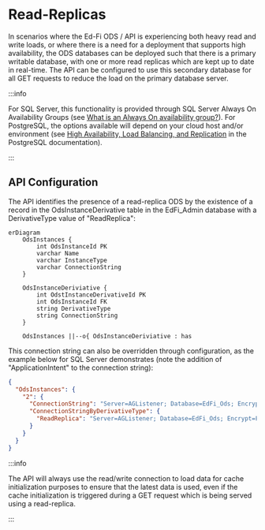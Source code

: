 # Read-Replicas

In scenarios where the Ed-Fi ODS / API is experiencing both heavy read and write
loads, or where there is a need for a deployment that supports high
availability, the ODS databases can be deployed such that there is a primary
writable database, with one or more read replicas which are kept up to date in
real-time. The API can be configured to use this secondary database for all GET
requests to reduce the load on the primary database server.

:::info

For SQL Server, this functionality is provided through SQL Server Always On
Availability Groups (see [What is an Always On availability
group?](https://learn.microsoft.com/en-us/sql/database-engine/availability-groups/windows/overview-of-always-on-availability-groups-sql-server)).
For PostgreSQL, the options available will depend on your cloud host and/or
environment (see [High Availability, Load Balancing, and
Replication](https://www.postgresql.org/docs/current/high-availability.html) in
the PostgreSQL documentation).

:::

## API Configuration

The API identifies the presence of a read-replica ODS by the existence of a
record in the OdsInstanceDerivative table in the EdFi\_Admin database with a
DerivativeType value of "ReadReplica":

```mermaid
erDiagram
    OdsInstances {
        int OdsInstanceId PK
        varchar Name
        varchar InstanceType
        varchar ConnectionString
    }

    OdsInstanceDeriviative {
        int OdstInstanceDerivativeId PK
        int OdsInstanceId FK
        string DerivativeType
        string ConnectionString
    }

    OdsInstances ||--o{ OdsInstanceDeriviative : has
```

This connection string can also be overridden through configuration, as the
example below for SQL Server demonstrates (note the addition of
"ApplicationIntent" to the connection string):

```json
{
  "OdsInstances": {
    "2": {
      "ConnectionString": "Server=AGListener; Database=EdFi_Ods; Encrypt=False; Trusted_Connection=True; Application Name=EdFi.Ods.WebApi;",
      "ConnectionStringByDerivativeType": {
        "ReadReplica": "Server=AGListener; Database=EdFi_Ods; Encrypt=False; Trusted_Connection=True; Application Name=EdFi.Ods.WebApi; ApplicationIntent=ReadOnly"
      }
    }
  }
}
```

:::info

The API will always use the read/write connection to load data for cache
initialization purposes to ensure that the latest data is used, even if the
cache initialization is triggered during a GET request which is being served
using a read-replica.

:::
